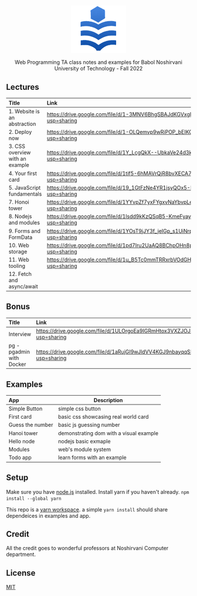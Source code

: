 <div align="center">
  <a href="https://github.com/always-maap/Web-NIT-TA">
    <img width="150px;" src="https://raw.githubusercontent.com/always-maap/Web-NIT-TA/master/logo.png" alt="nit logo" />
  </a>

  <p>Web Programming TA class notes and examples for Babol Noshirvani University of Technology - Fall 2022</p>
</div>

## Lectures
| Title | Link |
|:---------------------------------------|:--------------------------------------------------------------------------------------------|
| 1. Website is an abstraction | https://drive.google.com/file/d/1-3MNV6BhgSBAJdKGVxgIICN_TYUHzpSC/view?usp=sharing |
| 2. Deploy now | https://drive.google.com/file/d/1-OLQemvp9wRiPOP_bEIKGh3cLyHqSRv_/view?usp=sharing |
| 3. CSS overview with an example | https://drive.google.com/file/d/1Y_LcgQkX--UbkaVe24d3kLLs6ZcDeYtd/view?usp=sharing |
| 4. Your first card | https://drive.google.com/file/d/1tif5-6hMAVrQjR8bvXECA7l0i5xIn-oG/view?usp=sharing |
| 5. JavaScript fundamentals | https://drive.google.com/file/d/19_1GtFzNe4YR1jsyQOx5-HbIcoZtxllI/view?usp=sharing |
| 7. Honoi tower | https://drive.google.com/file/d/1YYvpZf7yxFYgxvNaYbvpLetJ773zbfBb/view?usp=sharing |
| 8. Nodejs and modules | https://drive.google.com/file/d/1lsdd9kKzQSqB5-KmeFyay2jujHf7Mv1-/view?usp=sharing |
| 9. Forms and FormData | https://drive.google.com/file/d/1YOsT9jJY3f_jeIGp_s1UiNrp-z0QM7bE/view?usp=sharing |
| 10. Web storage | https://drive.google.com/file/d/1pd7Iru2UaAQ8BChpOHn8pMVt_Y5bE2_u/view?usp=sharing |
| 11. Web tooling | https://drive.google.com/file/d/1u_B5Tc0mmTRRxrbVOdGHIdCmUPTRd_Wg/view?usp=sharing |
| 12. Fetch and async/await |  |

## Bonus
| Title | Link |
|:---------------------------------------|:--------------------------------------------------------------------------------------------|
| Interview | https://drive.google.com/file/d/1ULOrgoEa9IGRmHtox3VXZJOJkm_M5z76/view?usp=sharing |
| pg - pgadmin with Docker | https://drive.google.com/file/d/1aRujGI9wJldVV4KGJ9nbayqqSLdj8M56/view?usp=sharing |

## Examples
| App                                    | Description                                                                                |
|:---------------------------------------|--------------------------------------------------------------------------------------------|
| Simple Button | simple css button |
| First card | basic css showcasing real world card |
| Guess the number | basic js guessing number |
| Hanoi tower | demonstrating dom with a visual example |
| Hello node | nodejs basic exmaple |
| Modules | web's module system |
| Todo app | learn forms with an example |


## Setup
Make sure you have [node.js](https://nodejs.org/en/) installed. Install yarn if you haven't already. 
```npm install --global yarn```

This repo is a [yarn workspace](https://classic.yarnpkg.com/lang/en/docs/workspaces/). a simple ```yarn install``` should share dependeices in examples and app.


## Credit
All the credit goes to wonderful professors at Noshirvani Computer department.

## License
[MIT](./LICENSE)

